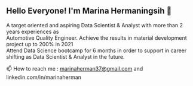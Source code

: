 ## Hello Everyone! I'm Marina Hermaningsih 👋 

A target oriented and aspiring Data Scientist &  Analyst with more than 2 years experiences as  <br/>
Automotive Quality Engineer. Achieve the results in material development project up to 200% in 2021 <br/>
Attend Data Science bootcamp for 6 months in order to support in career shifting as Data 
Scientist &  Analyst in the future. 

📫 How to reach me : marinaherman37@gmail.com and linkedin.com/in/marinaherman
